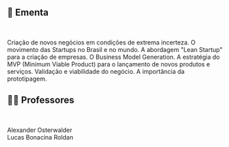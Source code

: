 ## :memo: Ementa

</br>

Criação de novos negócios em condições de extrema incerteza. 
O movimento das Startups no Brasil e no mundo. 
A abordagem "Lean Startup" para a criação de empresas. 
O Business Model Generation. 
A estratégia do MVP (Minimum Viable Product) para o lançamento de novos produtos e serviços. 
Validação e viabilidade do negócio. 
A importância da prototipagem.

## :man_teacher: Professores

</br>

Alexander Osterwalder
<br/>
Lucas Bonacina Roldan
